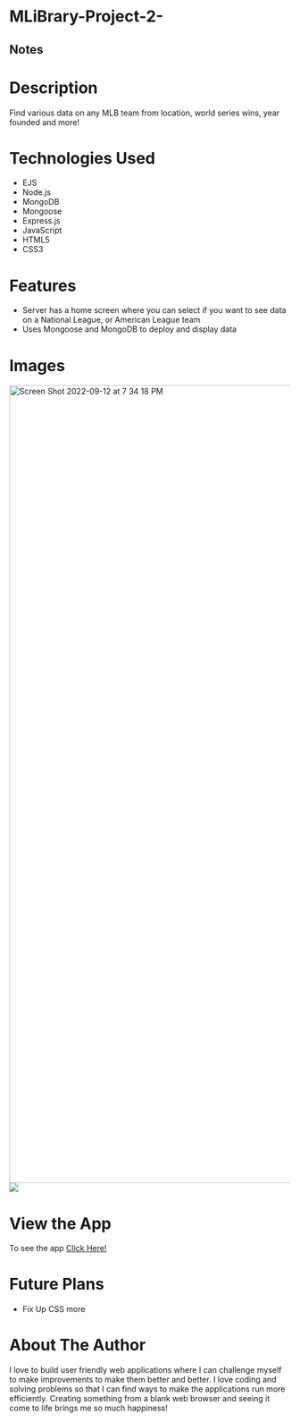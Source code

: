 # MLiBrary-Project-2-

## Notes

# Description
Find various data on any MLB team from location, world series wins, year founded and more!

# Technologies Used

* EJS
* Node.js
* MongoDB
* Mongoose
* Express.js
* JavaScript
* HTML5
* CSS3

# Features

* Server has a home screen where you can select if you want to see data on a National League, or American League team
* Uses Mongoose and MongoDB to deploy and display data 

# Images
<img width="1427" alt="Screen Shot 2022-09-12 at 7 34 18 PM" src="https://user-images.githubusercontent.com/110005039/189776581-44c0b219-7dbe-47a1-bd68-1d65f33cd35f.png">
<img src="https://user-images.githubusercontent.com/110005039/189776769-c28baa84-f679-49a8-ae4d-a0a7808ab06a.png">


# View the App
To see the app <a href="https://project-2-mlibrary.herokuapp.com/">Click Here!<a>

# Future Plans
* Fix Up CSS more

# About The Author
I love to build user friendly web applications where I can challenge myself to make improvements to make them better and better. I love coding and solving problems so that I can find ways to make the applications run more efficiently. Creating something from a blank web browser and seeing it come to life brings me so much happiness! 
